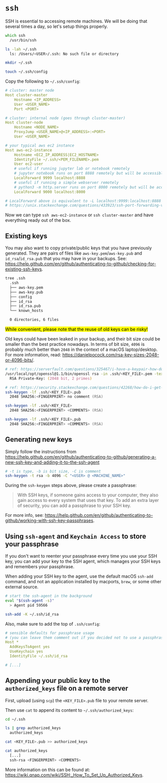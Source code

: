 # `ssh`

SSH is essential to accessing remote machines. We will be doing that several times a day, so let's setup things properly.

```zsh
which ssh
  /usr/bin/ssh

ls -lah ~/.ssh
  ls: /Users/<USER>/.ssh: No such file or directory

mkdir ~/.ssh

touch ~/.ssh/config
```

Copy the following to `~/.ssh/config`:

```yml
# cluster: master node
Host cluster-master
    Hostname <IP_ADDRESS>
    User <USER_NAME>
    Port <PORT>

# cluster: internal node (goes through cluster-master)
Host cluster-node
    Hostname <NODE_NAME>
    ProxyJump <USER_NAME>@<IP_ADDRESS>:<PORT>
    User <USER_NAME>

# your typical aws ec2 instance
Host aws-ec2-instance
    Hostname <EC2_IP_ADDRESS|EC2_HOSTNAME>
    IdentityFile ~/.ssh/<PEM_FILENAME>.pem
    User ec2-user
    # useful if running jupyter lab or notebook remotely
    # jupyter notebook runs on port 8888 remotely but will be accessible locally at 9999
    LocalForward 9999 localhost:8888
    # useful if running a simple webserver remotely
    # python3 -m http.server runs on port 8000 remotely but will be accessible locally at 9999
    LocalForward 9000 localhost:8000

# LocalForward above is equivalent to -L localhost:9999:localhost:8888
# https://unix.stackexchange.com/questions/433923/ssh-port-forwarding-via-jump-host-ssh-config-files-and-only-ssh-targethost
```

Now we can type `ssh aws-ec2-instance` or `ssh cluster-master` and have everything ready out of the box.

## Existing keys

You may also want to copy private/public keys that you have previously generated. They are pairs of files like `aws-key.pem`/`aws-key.pub` and `id_rsa`/`id_rsa.pub` that you may have in your backups. See: https://help.github.com/en/github/authenticating-to-github/checking-for-existing-ssh-keys.

```zsh
tree .ssh
  .ssh
  ├── aws-key.pem
  ├── aws-key.pub
  ├── config
  ├── id_rsa
  ├── id_rsa.pub
  └── known_hosts

  0 directories, 6 files

```

<mark>While convenient, please note that the reuse of old keys can be risky!</mark> 

Old keys could have been leaked in your backup, and their bit size could be smaller than the best practice nowadays. In terms of bit size, `4096` is probably much better than `2048` in the context of a macOS laptop/desktop. For more information, read: https://danielpocock.com/rsa-key-sizes-2048-or-4096-bits/.

```zsh
# ref: https://serverfault.com/questions/325467/i-have-a-keypair-how-do-i-determine-the-key-length
/usr/local/opt/openssl@1.1/bin/openssl rsa -in .ssh/<KEY_FILE>.pem -text -noout | grep "RSA"
  RSA Private-Key: (2048 bit, 2 primes)

# ref: https://security.stackexchange.com/questions/42268/how-do-i-get-the-rsa-bit-length-with-the-pubkey-and-openssl
ssh-keygen -lf .ssh/<KEY_FILE>.pub
  2048 SHA256:<FINGERPRINT> no comment (RSA)

ssh-keygen -lf .ssh/<KEY_FILE>
  2048 SHA256:<FINGERPRINT> <COMMENTS> (RSA)

ssh-keygen -lf .ssh/<KEY_FILE>.pub
  2048 SHA256:<FINGERPRINT> <COMMENTS> (RSA)
```

## Generating new keys

Simply follow the instructions from https://help.github.com/en/github/authenticating-to-github/generating-a-new-ssh-key-and-adding-it-to-the-ssh-agent

```zsh
# -t is type, -b is bit size, -C is comment
ssh-keygen -t rsa -b 4096 -C "<USER> @ <MACHINE_NAME>"
```

During the `ssh-keygen` steps above, please create a passphrase:

> With SSH keys, if someone gains access to your computer, they also gain access to every system that uses that key. To add an extra layer of security, you can add a passphrase to your SSH key.

For more info, see: https://help.github.com/en/github/authenticating-to-github/working-with-ssh-key-passphrases.

## Using `ssh-agent` and `Keychain Access` to store your passphrase

If you don't want to reenter your passphrase every time you use your SSH key, you can add your key to the SSH agent, which manages your SSH keys and remembers your passphrase.

When adding your SSH key to the agent, use the default macOS `ssh-add` command, and not an application installed by macports, `brew`, or some other external source.

```zsh
# start the ssh-agent in the background
eval "$(ssh-agent -s)"
  > Agent pid 59566

ssh-add -K ~/.ssh/id_rsa
```

Also, make sure to add the top of `.ssh/config`:

```yml
# sensible defaults for passphrase usage
# (you can leave them comment out if you decided not to use a passphrase)
Host *
  AddKeysToAgent yes
  UseKeychain yes
  IdentityFile ~/.ssh/id_rsa

# [...]
```

## Appending your public key to the `authorized_keys` file on a remote server

First, upload (using `scp`) the `<KEY_FILE>.pub` file to your remote server. 

Then use `cat` to append its content to `~/.ssh/authorized_keys`:

```zsh
cd ~/.ssh

ls | grep authorized_keys
  authorized_keys

cat <KEY_FILE>.pub >> authorized_keys

cat authorized_keys
  [...]
  ssh-rsa <FINGERPRINT> <COMMENTS>
```

More information on this can be found at: https://wiki.qnap.com/wiki/SSH:_How_To_Set_Up_Authorized_Keys.